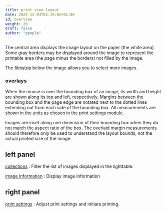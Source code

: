 ```yaml
---
title: print view layout
date: 2022-12-04T02:19:02+01:00
id: overview
weight: 20
draft: false
author: "people"
---
```


The central area displays the image layout on the paper (the white area). Some gray borders may be displayed around the image to represent the printable area (the page minus the borders) not filled by the image.

The [filmstrip](../toolboxes/filmstrip.md) below the image allows you to select more images.

### overlays

When the mouse is over the bounding box of an image, its width and height are shown along its top and left, respectively. Margins between the bounding box and the page edge are notated next to the dotted lines extending out from each side of the bounding box. All measurements are shown in the units as chosen in the print settings module.

Images are inset along one dimension of their bounding box when they do not match the aspect ratio of the box. The overlaid margin measurements should therefore only be used to understand the layout bounds, not the actual printed size of the image.

## left panel

[collections](../toolboxes/collections.md)
: Filter the list of images displayed in the lighttable.

[image information](../toolboxes/image-information.md)
: Display image information

## right panel

[print settings](../toolboxes/print-settings.md)
: Adjust print settings and initiate printing.
